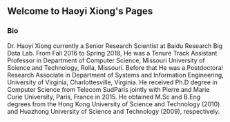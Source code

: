 ## Welcome to Haoyi Xiong's Pages

### Bio 

Dr. Haoyi Xiong currently a Senior Research Scientist at Baidu Research Big Data Lab. From Fall 2016 to Spring 2018, He was a Tenure Track Assistant Professor in Department of Computer Science, Missouri University of Science and Technology, Rolla, Missouri. Before that He was a Postdoctoral Research Associate in Department of Systems and Information Engineering, University of Virginia, Charlottesville, Virginia. He received Ph.D degree in Computer Science from Telecom SudParis jointly with Pierre and Marie Curie University, Paris, France in 2015. He obtained M.Sc and B.Eng degrees from the Hong Kong University of Science and Technology (2010) and Huazhong University of Science and Technology (2009), respectively.
